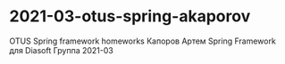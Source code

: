 # 2021-03-otus-spring-akaporov
OTUS Spring framework homeworks
Капоров Артем Spring Framework для Diasoft Группа 2021-03
